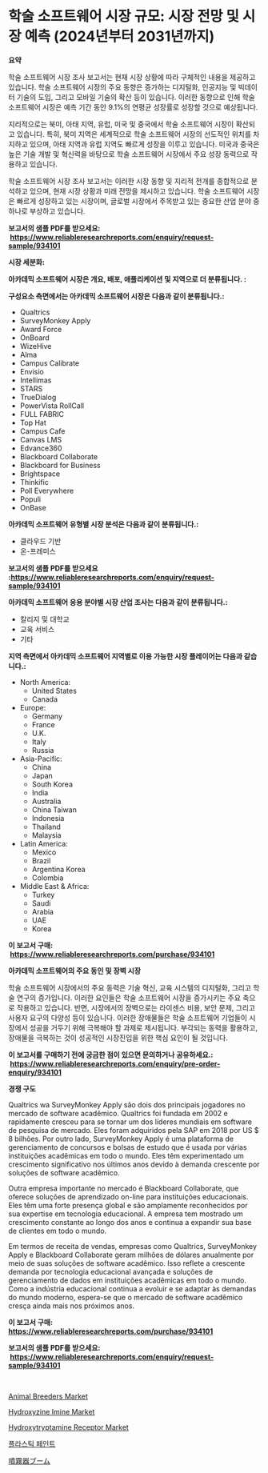 <p><h1>학술 소프트웨어 시장 규모: 시장 전망 및 시장 예측 (2024년부터 2031년까지)</h1></p><p><strong>요약</strong></p>
<p><p>학술 소프트웨어 시장 조사 보고서는 현재 시장 상황에 따라 구체적인 내용을 제공하고 있습니다. 학술 소프트웨어 시장의 주요 동향은 증가하는 디지털화, 인공지능 및 빅데이터 기술의 도입, 그리고 모바일 기술의 확산 등이 있습니다. 이러한 동향으로 인해 학술 소프트웨어 시장은 예측 기간 동안 9.1%의 연평균 성장률로 성장할 것으로 예상됩니다.</p><p>지리적으로는 북미, 아태 지역, 유럽, 미국 및 중국에서 학술 소프트웨어 시장이 확산되고 있습니다. 특히, 북미 지역은 세계적으로 학술 소프트웨어 시장의 선도적인 위치를 차지하고 있으며, 아태 지역과 유럽 지역도 빠르게 성장을 이루고 있습니다. 미국과 중국은 높은 기술 개발 및 혁신력을 바탕으로 학술 소프트웨어 시장에서 주요 성장 동력으로 작용하고 있습니다.</p><p>학술 소프트웨어 시장 조사 보고서는 이러한 시장 동향 및 지리적 전개를 종합적으로 분석하고 있으며, 현재 시장 상황과 미래 전망을 제시하고 있습니다. 학술 소프트웨어 시장은 빠르게 성장하고 있는 시장이며, 글로벌 시장에서 주목받고 있는 중요한 산업 분야 중 하나로 부상하고 있습니다.</p></p>
<p><strong>보고서의 샘플 PDF를 받으세요: &nbsp;<a href="https://www.reliableresearchreports.com/enquiry/request-sample/934101">https://www.reliableresearchreports.com/enquiry/request-sample/934101</a></strong></p>
<p><strong>시장 세분화:</strong></p>
<p><strong> 아카데믹 소프트웨어 시장은 개요, 배포, 애플리케이션 및 지역으로 더 분류됩니다. :</strong></p>
<p><strong>구성요소 측면에서는 아카데믹 소프트웨어 시장은 다음과 같이 분류됩니다.:</strong></p>
<p><ul><li>Qualtrics</li><li>SurveyMonkey Apply</li><li>Award Force</li><li>OnBoard</li><li>WizeHive</li><li>Alma</li><li>Campus Calibrate</li><li>Envisio</li><li>Intellimas</li><li>STARS</li><li>TrueDialog</li><li>PowerVista RollCall</li><li>FULL FABRIC</li><li>Top Hat</li><li>Campus Cafe</li><li>Canvas LMS</li><li>Edvance360</li><li>Blackboard Collaborate</li><li>Blackboard for Business</li><li>Brightspace</li><li>Thinkific</li><li>Poll Everywhere</li><li>Populi</li><li>OnBase</li></ul></p>
<p><strong> 아카데믹 소프트웨어 유형별 시장 분석은 다음과 같이 분류됩니다.:</strong></p>
<p><ul><li>클라우드 기반</li><li>온-프레미스</li></ul></p>
<p><strong>보고서의 샘플 PDF를 받으세요 :<a href="https://www.reliableresearchreports.com/enquiry/request-sample/934101">https://www.reliableresearchreports.com/enquiry/request-sample/934101</a></strong></p>
<p><strong> 아카데믹 소프트웨어 응용 분야별 시장 산업 조사는 다음과 같이 분류됩니다.:</strong></p>
<p><ul><li>칼리지 및 대학교</li><li>교육 서비스</li><li>기타</li></ul></p>
<p><strong>지역 측면에서 아카데믹 소프트웨어 지역별로 이용 가능한 시장 플레이어는 다음과 같습니다.:</strong></p>
<p><ul>
    <li>
        North America:
        <ul>
            <li>United States</li>
            <li>Canada</li>
        </ul>
    </li>
    <li>
        Europe:
        <ul>
            <li>Germany</li>
            <li>France</li>
            <li>U.K.</li>
            <li>Italy</li>
            <li>Russia</li>
        </ul>
    </li>
    <li>
        Asia-Pacific:
        <ul>
            <li>China</li>
            <li>Japan</li>
            <li>South Korea</li>
            <li>India</li>
            <li>Australia</li>
            <li>China Taiwan</li>
            <li>Indonesia</li>
            <li>Thailand</li>
            <li>Malaysia</li>
        </ul>
    </li>
    <li>
        Latin America:
        <ul>
            <li>Mexico</li>
            <li>Brazil</li>
            <li>Argentina Korea</li>
            <li>Colombia</li>
        </ul>
    </li>
    <li>
        Middle East & Africa:
        <ul>
            <li>Turkey</li>
            <li>Saudi</li>
            <li>Arabia</li>
            <li>UAE</li>
            <li>Korea</li>
        </ul>
    </li>
    </ul></p>
<p><strong>이 보고서 구매: &nbsp;<a href="https://www.reliableresearchreports.com/purchase/934101">https://www.reliableresearchreports.com/purchase/934101</a></strong></p>
<p><strong>아카데믹 소프트웨어의 주요 동인 및 장벽 시장</strong></p>
<p><p>학술 소프트웨어 시장에서의 주요 동력은 기술 혁신, 교육 시스템의 디지털화, 그리고 학술 연구의 증가입니다. 이러한 요인들은 학술 소프트웨어 시장을 증가시키는 주요 축으로 작용하고 있습니다. 반면, 시장에서의 장벽으로는 라이센스 비용, 보안 문제, 그리고 사용자 요구의 다양성 등이 있습니다. 이러한 장애물들은 학술 소프트웨어 기업들이 시장에서 성공을 거두기 위해 극복해야 할 과제로 제시됩니다. 부각되는 동력을 활용하고, 장애물을 극복하는 것이 성공적인 시장진입을 위한 핵심 요인이 될 것입니다.</p></p>
<p><strong>이 보고서를 구매하기 전에 궁금한 점이 있으면 문의하거나 공유하세요.: &nbsp;<a href="https://www.reliableresearchreports.com/enquiry/pre-order-enquiry/934101">https://www.reliableresearchreports.com/enquiry/pre-order-enquiry/934101</a></strong></p>
<p><strong>경쟁 구도</strong></p>
<p><p>Qualtrics wa SurveyMonkey Apply são dois dos principais jogadores no mercado de software acadêmico. Qualtrics foi fundada em 2002 e rapidamente cresceu para se tornar um dos líderes mundiais em software de pesquisa de mercado. Eles foram adquiridos pela SAP em 2018 por US $ 8 bilhões. Por outro lado, SurveyMonkey Apply é uma plataforma de gerenciamento de concursos e bolsas de estudo que é usada por várias instituições acadêmicas em todo o mundo. Eles têm experimentado um crescimento significativo nos últimos anos devido à demanda crescente por soluções de software acadêmico.</p><p>Outra empresa importante no mercado é Blackboard Collaborate, que oferece soluções de aprendizado on-line para instituições educacionais. Eles têm uma forte presença global e são amplamente reconhecidos por sua expertise em tecnologia educacional. A empresa tem mostrado um crescimento constante ao longo dos anos e continua a expandir sua base de clientes em todo o mundo.</p><p>Em termos de receita de vendas, empresas como Qualtrics, SurveyMonkey Apply e Blackboard Collaborate geram milhões de dólares anualmente por meio de suas soluções de software acadêmico. Isso reflete a crescente demanda por tecnologia educacional avançada e soluções de gerenciamento de dados em instituições acadêmicas em todo o mundo. Como a indústria educacional continua a evoluir e se adaptar às demandas do mundo moderno, espera-se que o mercado de software acadêmico cresça ainda mais nos próximos anos.</p></p>
<p><strong>이 보고서 구매: &nbsp; <a href="https://www.reliableresearchreports.com/purchase/934101">https://www.reliableresearchreports.com/purchase/934101</a></strong></p>
<p><strong>보고서의 샘플 PDF를 받으세요: &nbsp;<a href="https://www.reliableresearchreports.com/enquiry/request-sample/934101">https://www.reliableresearchreports.com/enquiry/request-sample/934101</a></strong><strong></strong></p>
<p>&nbsp;</p>
<p><p><a href="https://gamy-alyssum-396.notion.site/Animal-Breeders-Market-Size-Reflecting-a-Forecast-Till-2031-Market-By-Type-By-Application-and-By-G-49218a86bddb4b77a1b284c2524daf8a">Animal Breeders Market</a></p><p><a href="https://issuu.com/reportprime-2/docs/hydroxyzine-imine-market-size-2030.pptx">Hydroxyzine Imine Market</a></p><p><a href="https://issuu.com/reportprime-2/docs/hydroxytryptamine-receptor-market-size-2030.pptx">Hydroxytryptamine Receptor Market</a></p><p><a href="https://medium.com/@josephweaver29/%ED%94%8C%EB%9D%BC%EC%8A%A4%ED%8B%B1-%ED%8E%98%EC%9D%B8%ED%8A%B8-%EC%8B%9C%EC%9E%A5-%EC%9D%B8%EC%82%AC%EC%9D%B4%ED%8A%B8-%EC%8B%9C%EC%9E%A5-%EB%8F%99%ED%96%A5-%EC%84%B1%EC%9E%A5-2024%EB%85%84%EB%B6%80%ED%84%B0-2031%EB%85%84%EA%B9%8C%EC%A7%80%EC%9D%98-%EC%98%88%EC%B8%A1-5197ebba9995">플라스틱 페인트</a></p><p><a href="https://medium.com/@deonnorth8/%E6%95%A3%E5%B8%83%E6%A9%9F%E3%83%96%E3%83%BC%E3%83%A0%E5%B8%82%E5%A0%B4%E3%81%AF-%E5%B8%82%E5%A0%B4%E3%82%B7%E3%82%A7%E3%82%A2-%E5%B8%82%E5%A0%B4%E5%8B%95%E5%90%91-%E5%B8%82%E5%A0%B4%E6%88%90%E9%95%B7%E3%81%AB%E9%96%A2%E3%81%99%E3%82%8B%E6%83%85%E5%A0%B1%E3%82%92%E6%8F%90%E4%BE%9B%E3%81%97%E3%81%BE%E3%81%99-5537652b6a0d">噴霧器ブーム</a></p></p>